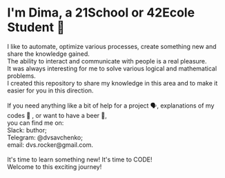 ### <h1 align="left">I'm Dima, a 21School or 42Ecole Student 👋</h1>

<p align="left">I like to automate, optimize various processes, create something new and share the knowledge gained.<br> 
The ability to interact and communicate with people is a real pleasure.<br> 
It was always interesting for me to solve various logical and mathematical problems.<br> 
I created this repository to share my knowledge in this area and to make it easier for you in this direction.<br> 
<br>
If you need anything like a bit of help for a project 🗣️,  explanations of my codes 💬 , or want to have a beer 🍻,<br> 
you can find me on:<br>
Slack: buthor;<br>
Telegram: @dvsavchenko;<br>
email: dvs.rocker@gmail.com.<br>
<br>
It's time to learn something new! It's time to CODE!<br>
Welcome to this exciting journey!
</p>
